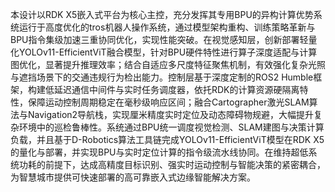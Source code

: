 本设计以RDK X5嵌入式平台为核心主控，充分发挥其专用BPU的异构计算优势系统运行于高度优化的tros机器人操作系统，通过模型架构重构、训练策略革新与BPU指令集级加速三重协同优化，实现性能突破。在视觉感知层，创新部署轻量化YOLOv11-EfficientViT融合模型，针对BPU硬件特性进行算子深度适配与计算图优化，显著提升推理效率；结合自适应多尺度特征聚焦机制，有效强化复杂光照与遮挡场景下的交通违规行为检出能力。控制层基于深度定制的ROS2 Humble框架，构建低延迟通信中间件与实时任务调度器，依托RDK的计算资源硬隔离特性，保障运动控制周期稳定在毫秒级响应区间；融合Cartographer激光SLAM算法与Navigation2导航栈，实现厘米精度实时定位及动态障碍物规避，大幅提升复杂环境中的巡检鲁棒性。系统通过BPU统一调度视觉检测、SLAM建图与决策计算负载，并且基于D-Robotics算法工具链完成YOLOv11-EfficientViT模型在RDK X5的量化与部署，并实现BPU与实时定位计算的指令级流水线协同。在维持超低系统功耗的前提下，达成高精度目标识别、强实时运动控制与智能决策的紧密耦合，为智慧城市提供可快速部署的高可靠嵌入式边缘智能解决方案。

